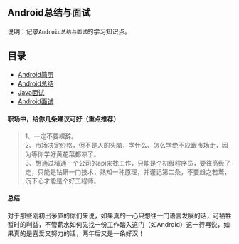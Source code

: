 ## Android总结与面试
说明：记录`Android总结与面试`的学习知识点。


## 目录
* [Android简历](resume.md)
* [Android总结](summary.md)
* [Java面试](java_interview.md)
* [Android面试](interview)


#### 职场中，给你几条建议可好（重点推荐）
> 1、一定不要裸辞。  
> 2、市场决定价格，但不是人的头脑，学什么、怎么学绝不应跟市场走，因为等你学好黄花菜都凉了。  
> 3、想通过精通一个公司的api来找工作，只能是个初级程序员，要往高级了走，只能是钻研一门技术，熟知一种原理，并谨记第二条，不要趋之若鹜，沉下心才能是个好工程师。

#### 总结
对于那些刚初出茅庐的你们来说，如果真的一心只想往一门语言发展的话，可牺牲暂时的利益，不管薪水如何先找一份工作踏入这门（如Android）这一行再说，如果真的是喜爱又努力的话，两年后又是一条好汉！









